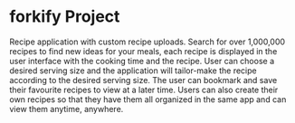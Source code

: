 # forkify Project

Recipe application with custom recipe uploads. Search for over 1,000,000 recipes to find new ideas for your meals, each recipe is displayed in the user interface with the cooking time and the recipe. User can choose a desired serving size and the application will tailor-make the recipe according to the desired serving size. The user can bookmark and save their favourite recipes to view at a later time. Users can also create their own recipes so that they have them all organized in the same app and can view them anytime, anywhere.
